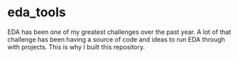 # eda_tools
EDA has been one of my greatest challenges over the past year.  A lot of that challenge has been having a source of code and ideas to run EDA through with projects.  This is why I built this repository.
